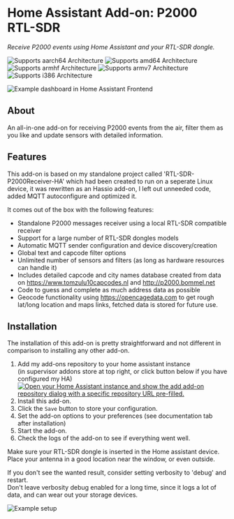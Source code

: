 # Home Assistant Add-on: P2000 RTL-SDR

_Receive P2000 events using Home Assistant and your RTL-SDR dongle._


![Supports aarch64 Architecture][aarch64-shield]
![Supports amd64 Architecture][amd64-shield]
![Supports armhf Architecture][armhf-shield]
![Supports armv7 Architecture][armv7-shield]
![Supports i386 Architecture][i386-shield]

[aarch64-shield]: https://img.shields.io/badge/aarch64-yes-green.svg
[amd64-shield]: https://img.shields.io/badge/amd64-yes-green.svg
[armhf-shield]: https://img.shields.io/badge/armhf-yes-green.svg
[armv7-shield]: https://img.shields.io/badge/armv7-yes-green.svg
[i386-shield]: https://img.shields.io/badge/i386-yes-green.svg

![Example dashboard in Home Assistant Frontend](images/screenshot.png)

## About

An all-in-one add-on for receiving P2000 events from the air, filter them as you like and update sensors with detailed information.

## Features

This add-on is based on my standalone project called 'RTL-SDR-P2000Receiver-HA' which had been created to run on a seperate Linux device,  it was rewritten as an Hassio add-on, I left out unneeded code, added MQTT autoconfigure and optimized it.

It comes out of the box with the following features:

 - Standalone P2000 messages receiver using a local RTL-SDR compatible receiver
 - Support for a large number of RTL-SDR dongles models
 - Automatic MQTT sender configuration and device discovery/creation
 - Global text and capcode filter options
 - Unlimited number of sensors and filters (as long as hardware resources can handle it)
 - Includes detailed capcode and city names database created from data on https://www.tomzulu10capcodes.nl and http://p2000.bommel.net
 - Code to guess and complete as much address data as possible
 - Geocode functionality using https://opencagedata.com to get rough lat/long location and maps links, fetched data is stored for future use.


## Installation
The installation of this add-on is pretty straightforward and not different in comparison to installing any other add-on.

1. Add my add-ons repository to your home assistant instance  
   (in supervisor addons store at top right, or click button below if you have configured my HA)  
   [![Open your Home Assistant instance and show the add add-on repository dialog with a specific repository URL pre-filled.](https://my.home-assistant.io/badges/supervisor_add_addon_repository.svg)](https://my.home-assistant.io/redirect/supervisor_add_addon_repository/?repository_url=https%3A%2F%2Fgithub.com%2FMik3yZ%2Faddon-p2000_rtlsdr)
1. Install this add-on.
1. Click the `Save` button to store your configuration.
1. Set the add-on options to your preferences (see documentation tab after installation)
1. Start the add-on.
1. Check the logs of the add-on to see if everything went well.


Make sure your RTL-SDR dongle is inserted in the Home assistant device.  
Place your antenna in a good location near the window, or even outside.

If you don't see the wanted result, consider setting verbosity to 'debug' and restart.  
Don't leave verbosity debug enabled for a long time, since it logs a lot of data, and can wear out your storage devices.

![Example setup](images/setup.png)
